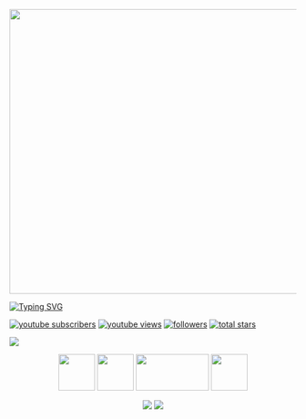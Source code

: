 <p align="center"><img src="https://user-images.githubusercontent.com/74038190/225813708-98b745f2-7d22-48cf-9150-083f1b00d6c9.gif" width="1400" height="500"></p>
<a href="https://git.io/typing-svg"><img src="https://readme-typing-svg.demolab.com?font=Fira+Code&size=50&pause=500&color=38C2FFFF&center=true&random=false&width=1000&height=100&lines=Kirayxa2" alt="Typing SVG" /></a>

<p align="left">
      <a href="https://www.youtube.com/@Kirayxa2?sub_confirmation=1">
         <img alt="youtube subscribers" title="Subscribe to my YouTube channel" src="https://custom-icon-badges.demolab.com/youtube/channel/subscribers/UCRNSwYz8fxdTurVyrJR531A?color=%23E05D44&label=SUBSCRIBE&logo=video&logoColor=white&style=for-the-badge&labelColor=CE4630"/></a> 
      <a href="https://www.youtube.com/@Kirayxa2">
         <img alt="youtube views" title="YouTube views" src="https://custom-icon-badges.demolab.com/youtube/channel/views/UCRNSwYz8fxdTurVyrJR531A?color=%23E1AD0E&logo=eye&logoColor=white&style=for-the-badge&labelColor=C79600"/></a> 
      <a href="https://github.com/kirayxa2?tab=followers">
         <img alt="followers" title="Follow me on Github" src="https://custom-icon-badges.demolab.com/github/followers/kirayxa2?color=236ad3&labelColor=1155ba&style=for-the-badge&logo=person-add&label=Follow&logoColor=white"/></a>
      <a href="https://github.com/kirayxa2?tab=repositories&sort=stargazers">
         <img alt="total stars" title="Total stars on GitHub" src="https://custom-icon-badges.demolab.com/github/stars/kirayxa2?color=55960c&style=for-the-badge&labelColor=488207&logo=star"/></a>
   </p>

   <img src="https://user-images.githubusercontent.com/74038190/212284100-561aa473-3905-4a80-b561-0d28506553ee.gif">

<p align="center">
   <img src="https://user-images.githubusercontent.com/74038190/212257472-08e52665-c503-4bd9-aa20-f5a4dae769b5.gif" width="64" height="64">
   <img src="https://user-images.githubusercontent.com/74038190/212257465-7ce8d493-cac5-494e-982a-5a9deb852c4b.gif" width="64" height="64">
   <img src="https://user-images.githubusercontent.com/74038190/212281775-b468df30-4edc-4bf8-a4ee-f52e1aaddc86.gif" width="128" height="64">
   <img src="https://user-images.githubusercontent.com/74038190/212257467-871d32b7-e401-42e8-a166-fcfd7baa4c6b.gif" width="64" height="64">
</p>
   


<p align="center">
   <img src="http://github-profile-summary-cards.vercel.app/api/cards/profile-details?username=kirayxa2&theme=tokyonight">
     <img src="https://streak-stats.demolab.com?user=ForrestKnight&theme=dracula&border_radius=4.5">
</p>
